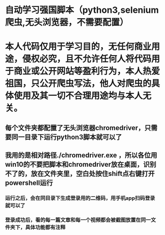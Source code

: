 # 自动学习强国脚本（python3,selenium爬虫,无头浏览器，不需要配置）

# 本人代码仅用于学习目的，无任何商业用途，侵权必究，且不允许任何人将代码用于商业或公开网站等盈利行为，本人热爱祖国，只公开爬虫写法，他人对爬虫的具体使用及其一切不合理用途均与本人无关。

## 每个文件夹都配置了无头浏览器chromedriver，只需要同一目录下运行python3脚本就可以了

## 我用的是相对路径./chromedriver.exe ，所以各位用win10的不要把脚本和chromedriver放在桌面，识别不了的，放在文件夹里，空白处按住shift点右键打开powershell运行

### 运行之后，会在同目录下生成登录用的二维码，用手机app扫码登录就可以了

### 登录成功后，看的每一篇文章和每一个视频都会被截图放置在同一文件夹下，具体功能都有注释
